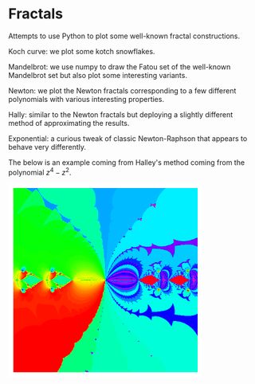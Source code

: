 # Fractals
Attempts to use Python to plot some well-known fractal constructions.

Koch curve: we plot some kotch snowflakes.

Mandelbrot: we use numpy to draw the Fatou set of the well-known Mandelbrot set but also plot some interesting variants.

Newton: we plot the Newton fractals corresponding to a few different polynomials with various interesting properties. 

Hally: similar to the Newton fractals but deploying a slightly different method of approximating the results. 

Exponential: a curious tweak of classic Newton-Raphson that appears to behave very differently.

The below is an example coming from Halley's method coming from the polynomial $z^4-z^2$.

![Halley Fractal](https://github.com/MathmoBen/Fractals/blob/main/Halley.png)
